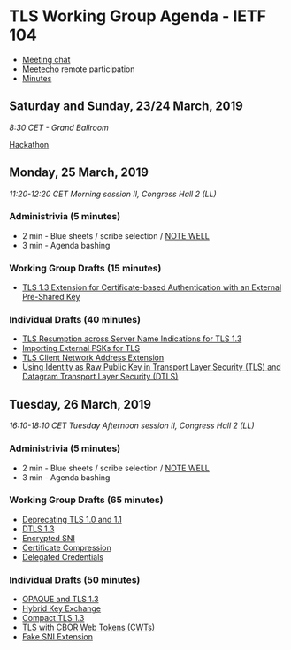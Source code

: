 # TLS Working Group Agenda - IETF 104

* [Meeting chat](xmpp:tls@jabber.ietf.org?join)
* [Meetecho](http://www.meetecho.com/ietf104/tls) remote participation
* [Minutes](http://etherpad.tools.ietf.org:9000/p/notes-ietf-104-tls)

## Saturday and Sunday, 23/24 March, 2019

*8:30 CET - Grand Ballroom*

[Hackathon](https://trac.ietf.org/trac/ietf/meeting/wiki/104hackathon)

## Monday, 25 March, 2019

*11:20-12:20 CET Morning session II, Congress Hall 2 (LL)*

### Administrivia (5 minutes)

* 2 min - Blue sheets / scribe selection / [NOTE WELL](https://www.ietf.org/about/note-well.html)
* 3 min - Agenda bashing

### Working Group Drafts (15 minutes)

- [TLS 1.3 Extension for Certificate-based Authentication with an External Pre-Shared Key](https://datatracker.ietf.org/doc/draft-ietf-tls-tls13-cert-with-extern-psk/)

### Individual Drafts (40 minutes)

- [TLS Resumption across Server Name Indications for TLS 1.3](https://datatracker.ietf.org/doc/draft-sy-tls-resumption-group/)
- [Importing External PSKs for TLS](https://datatracker.ietf.org/doc/draft-wood-tls-external-psk-importer/)
- [TLS Client Network Address Extension](https://datatracker.ietf.org/doc/draft-kinnear-tls-client-net-address/)
- [Using Identity as Raw Public Key in Transport Layer Security (TLS) and Datagram Transport Layer Security (DTLS)](https://datatracker.ietf.org/doc/draft-wang-tls-raw-public-key-with-ibc/)

## Tuesday, 26 March, 2019

*16:10-18:10 CET Tuesday Afternoon session II, Congress Hall 2 (LL)*

### Administrivia (5 minutes)

* 2 min - Blue sheets / scribe selection / [NOTE WELL](https://www.ietf.org/about/note-well.html)
* 3 min - Agenda bashing

### Working Group Drafts (65 minutes)

- [Deprecating TLS 1.0 and 1.1](https://datatracker.ietf.org/doc/draft-ietf-tls-oldversions-deprecate/)
- [DTLS 1.3](https://datatracker.ietf.org/doc/draft-ietf-tls-dtls13/)
- [Encrypted SNI](https://datatracker.ietf.org/doc/draft-ietf-tls-esni/)
- [Certificate Compression](https://datatracker.ietf.org/doc/draft-ietf-tls-certificate-compression/)
- [Delegated Credentials](https://datatracker.ietf.org/doc/draft-ietf-tls-subcerts/)

### Individual Drafts (50 minutes)

- [OPAQUE and TLS 1.3](https://datatracker.ietf.org/doc/draft-sullivan-tls-opaque/)
- [Hybrid Key Exchange](https://datatracker.ietf.org/doc/draft-stebila-tls-hybrid-design/)
- [Compact TLS 1.3](https://datatracker.ietf.org/doc/draft-rescorla-tls-ctls/)
- [TLS with CBOR Web Tokens (CWTs)](https://datatracker.ietf.org/doc/draft-tschofenig-tls-cwt/)
- [Fake SNI Extension](https://datatracker.ietf.org/doc/draft-belyavskiy-fakesni/)
